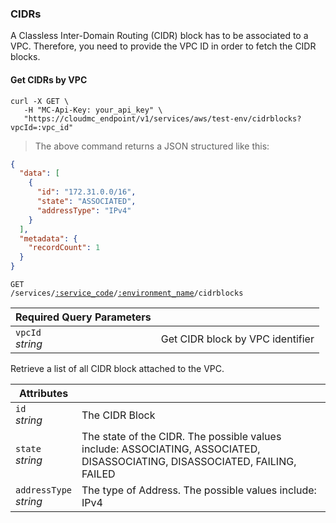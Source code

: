 ### CIDRs

A Classless Inter-Domain Routing (CIDR) block has to be associated to a VPC. Therefore, you need to provide the VPC ID in order to fetch the CIDR blocks.

<!-------------------- LIST CIDRs BY VPC -------------------->

#### Get CIDRs by VPC

```shell
curl -X GET \
   -H "MC-Api-Key: your_api_key" \
   "https://cloudmc_endpoint/v1/services/aws/test-env/cidrblocks?vpcId=:vpc_id"
```

> The above command returns a JSON structured like this:

```json
{
  "data": [
    {
      "id": "172.31.0.0/16",
      "state": "ASSOCIATED",
      "addressType": "IPv4"
    }
  ],
  "metadata": {
    "recordCount": 1
  }
}
```

<code>GET /services/<a href="#administration-service-connections">:service_code</a>/<a href="#administration-environments">:environment_name</a>/cidrblocks</code>

| Required Query Parameters | &nbsp;                           |
| ------------------------- | -------------------------------- |
| `vpcId`<br/>_string_      | Get CIDR block by VPC identifier |

Retrieve a list of all CIDR block attached to the VPC.

| Attributes                 | &nbsp;                                                                                                                      |
| -------------------------- | --------------------------------------------------------------------------------------------------------------------------- |
| `id`<br/>_string_          | The CIDR Block                                                                                                              |
| `state`<br/>_string_       | The state of the CIDR. The possible values include: ASSOCIATING, ASSOCIATED, DISASSOCIATING, DISASSOCIATED, FAILING, FAILED |
| `addressType`<br/>_string_ | The type of Address. The possible values include: IPv4                                                     |